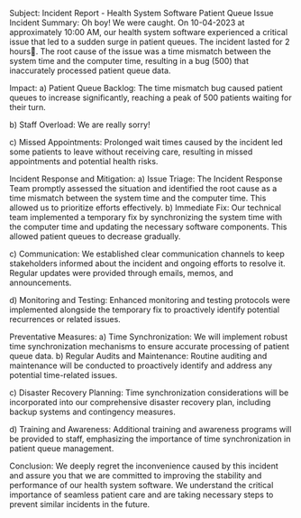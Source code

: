 

Subject: Incident Report - Health System Software Patient Queue Issue
Incident Summary:
Oh boy! We were caught. On 10-04-2023 at approximately 10:00 AM, our health system software experienced a critical issue that led to a sudden surge in patient queues. The incident lasted for 2 hours🤯. The root cause of the issue was a time mismatch between the system time and the computer time, resulting in a bug (500) that inaccurately processed patient queue data.

Impact:
a) Patient Queue Backlog: The time mismatch bug caused patient queues to increase significantly, reaching a peak of 500 patients waiting for their turn. 

b) Staff Overload: We are really sorry!

c) Missed Appointments: Prolonged wait times caused by the incident led some patients to leave without receiving care, resulting in missed appointments and potential health risks.

Incident Response and Mitigation:
a) Issue Triage: The Incident Response Team promptly assessed the situation and identified the root cause as a time mismatch between the system time and the computer time. This allowed us to prioritize efforts effectively.
b) Immediate Fix: Our technical team implemented a temporary fix by synchronizing the system time with the computer time and updating the necessary software components. This allowed patient queues to decrease gradually.

c) Communication: We established clear communication channels to keep stakeholders informed about the incident and ongoing efforts to resolve it. Regular updates were provided through emails, memos, and announcements.

d) Monitoring and Testing: Enhanced monitoring and testing protocols were implemented alongside the temporary fix to proactively identify potential recurrences or related issues.

Preventative Measures:
a) Time Synchronization: We will implement robust time synchronization mechanisms to ensure accurate processing of patient queue data.
b) Regular Audits and Maintenance: Routine auditing and maintenance will be conducted to proactively identify and address any potential time-related issues.

c) Disaster Recovery Planning: Time synchronization considerations will be incorporated into our comprehensive disaster recovery plan, including backup systems and contingency measures.

d) Training and Awareness: Additional training and awareness programs will be provided to staff, emphasizing the importance of time synchronization in patient queue management.

Conclusion:
We deeply regret the inconvenience caused by this incident and assure you that we are committed to improving the stability and performance of our health system software. We understand the critical importance of seamless patient care and are taking necessary steps to prevent similar incidents in the future.


